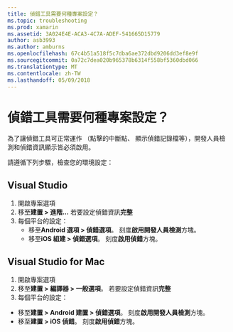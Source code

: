```yaml
---
title: 偵錯工具需要何種專案設定？
ms.topic: troubleshooting
ms.prod: xamarin
ms.assetid: 3A024E4E-ACA3-4C7A-ADEF-541665D15779
author: asb3993
ms.author: amburns
ms.openlocfilehash: 67c4b51a518f5c7dba6ae372dbd9206dd3ef8e9f
ms.sourcegitcommit: 0a72c7dea020b965378b6314f558bf5360dbd066
ms.translationtype: MT
ms.contentlocale: zh-TW
ms.lasthandoff: 05/09/2018
---
```

# <a name="what-project-settings-are-required-for-the-debugger"></a>偵錯工具需要何種專案設定？

為了讓偵錯工具可正常運作 （點擊的中斷點、 顯示偵錯記錄檔等），開發人員檢測和偵錯資訊顯示皆必須啟用。

請遵循下列步驟，檢查您的環境設定：

## <a name="visual-studio"></a>Visual Studio
1. 開啟專案選項
2. 移至**建置 > 進階...** 若要設定偵錯資訊**完整**
3. 每個平台的設定：
   - 移至**Android 選項 > 偵錯選項**。 刻度**啟用開發人員檢測**方塊。
   - 移至**iOS 組建 > 偵錯選項**。 刻度**啟用偵錯**方塊。

## <a name="visual-studio-for-mac"></a>Visual Studio for Mac
1. 開啟專案選項
2. 移至**建置 > 編譯器 > 一般選項**。 若要設定偵錯資訊**完整**
3. 每個平台的設定：
  - 移至**建置 > Android 建置 > 偵錯選項**。 刻度**啟用開發人員檢測**方塊。
  - 移至**建置 > iOS 偵錯**。 刻度**啟用偵錯**方塊。

